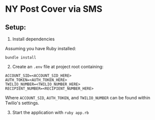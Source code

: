 # NY Post Cover via SMS

## Setup:

1. Install dependencies

Assuming you have Ruby installed:

```
bundle install
```

2. Create an `.env` file at project root containing:

```
ACCOUNT_SID=<ACCOUNT_SID_HERE>
AUTH_TOKEN=<AUTH_TOKEN_HERE>
TWILIO_NUMBER=<TWILIO_NUMBER_HERE>
RECIPIENT_NUMBER=<RECIPIENT_NUMBER_HERE>
```

Where `ACCOUNT_SID`, `AUTH_TOKEN`, and `TWILIO_NUMBER` can be found within Twilio's settings.

3. Start the application with `ruby app.rb`
